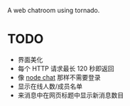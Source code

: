 A web chatroom using tornado.

TODO
====
* 界面美化
* 每个 HTTP 请求最长 120 秒即返回
* 像 [node chat](https://github.com/ry/node_chat) 那样不需要登录
* 显示在线人数/成员名单
* 来消息中在网页标题中显示新消息数目
